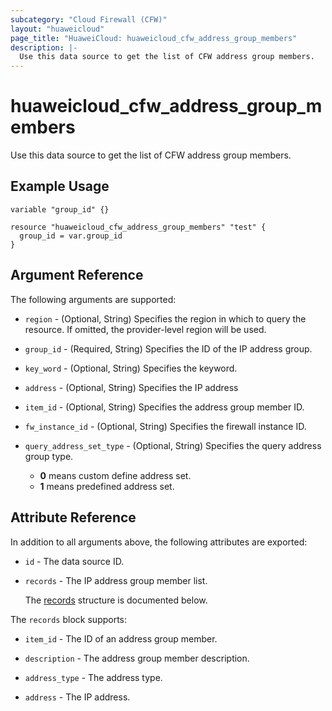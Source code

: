 ```yaml
---
subcategory: "Cloud Firewall (CFW)"
layout: "huaweicloud"
page_title: "HuaweiCloud: huaweicloud_cfw_address_group_members"
description: |-
  Use this data source to get the list of CFW address group members.
---
```


# huaweicloud_cfw_address_group_members

Use this data source to get the list of CFW address group members.

## Example Usage

```hcl
variable "group_id" {}

resource "huaweicloud_cfw_address_group_members" "test" {
  group_id = var.group_id
}
```

## Argument Reference

The following arguments are supported:

* `region` - (Optional, String) Specifies the region in which to query the resource.
  If omitted, the provider-level region will be used.

* `group_id` - (Required, String) Specifies the ID of the IP address group.

* `key_word` - (Optional, String) Specifies the keyword.

* `address` - (Optional, String) Specifies the IP address

* `item_id` - (Optional, String) Specifies the address group member ID.

* `fw_instance_id` - (Optional, String) Specifies the firewall instance ID.

* `query_address_set_type` - (Optional, String) Specifies the query address group type.
  + **0** means custom define address set.
  + **1** means predefined address set.

## Attribute Reference

In addition to all arguments above, the following attributes are exported:

* `id` - The data source ID.

* `records` - The IP address group member list.

  The [records](#data_records_struct) structure is documented below.

<a name="data_records_struct"></a>
The `records` block supports:

* `item_id` - The ID of an address group member.

* `description` - The address group member description.

* `address_type` - The address type.

* `address` - The IP address.
